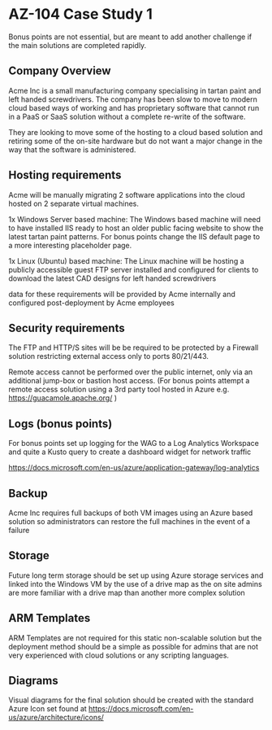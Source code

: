 # AZ-104 Case Study 1

Bonus points are not essential, but are meant to add another challenge if the main solutions are completed rapidly.

## Company Overview

Acme Inc is a small manufacturing company specialising in tartan paint and left handed screwdrivers. The company has been slow to move to modern cloud based ways of working and has proprietary software that cannot run in a PaaS or SaaS solution without a complete re-write of the software.

They are looking to move some of the hosting to a cloud based solution and retiring some of the on-site hardware but do not want a major change in the way that the software is administered.

## Hosting requirements

Acme will be manually migrating 2 software applications into the cloud hosted on 2 separate virtual machines.

1x Windows Server based machine:
The Windows based machine will need to have installed IIS ready to host an older public facing website to show the latest tartan paint patterns. For bonus points change the IIS default page to a more interesting placeholder page.


1x Linux (Ubuntu) based machine:
The Linux machine will be hosting a publicly accessible guest FTP server installed and configured for clients to download the latest CAD designs for left handed screwdrivers

data for these requirements will be provided by Acme internally and configured post-deployment by Acme employees

## Security requirements

The FTP and HTTP/S sites will be be required to be protected by a Firewall solution restricting external access only to ports 80/21/443.

Remote access cannot be performed over the public internet, only via an additional jump-box or bastion host access. (For bonus points attempt a remote access solution using a 3rd party tool hosted in Azure e.g. https://guacamole.apache.org/ )

## Logs (bonus points)

For bonus points set up logging for the WAG to a Log Analytics Workspace and quite a Kusto query to create a dashboard widget for network traffic

https://docs.microsoft.com/en-us/azure/application-gateway/log-analytics


## Backup

Acme Inc requires full backups of both VM images using an Azure based solution so administrators can restore the full machines in the event of a failure

## Storage

Future long term storage should be set up using Azure storage services and linked into the Windows VM by the use of a drive map as the on site admins are more familiar with a drive map than another more complex solution

## ARM Templates

ARM Templates are not required for this static non-scalable solution but the deployment method should be a simple as possible for admins that are not very experienced with cloud solutions or any scripting languages. 

## Diagrams

Visual diagrams for the final solution should be created with the standard Azure Icon set found at https://docs.microsoft.com/en-us/azure/architecture/icons/

